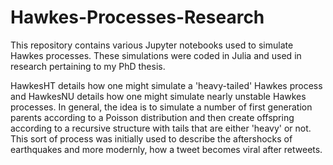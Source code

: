 # Hawkes-Processes-Research
This repository contains various Jupyter notebooks used to simulate Hawkes processes. These simulations were coded in Julia and used in research pertaining to my PhD thesis.

HawkesHT details how one might simulate a 'heavy-tailed' Hawkes process and HawkesNU details how one might simulate nearly unstable Hawkes processes. In general, the idea is to simulate a number of first generation parents according to a Poisson distribution and then create offspring according to a recursive structure with tails that are either 'heavy' or not. This sort of process was initially used to describe the aftershocks of earthquakes and more modernly, how a tweet becomes viral after retweets.
